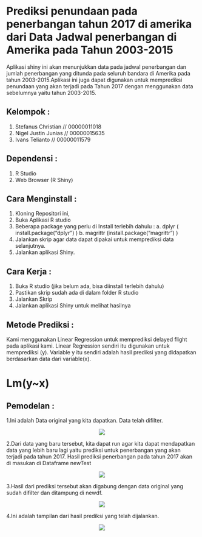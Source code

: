 # Prediksi penundaan pada penerbangan tahun 2017 di amerika dari Data Jadwal penerbangan di Amerika pada Tahun 2003-2015

Aplikasi shiny ini akan menunjukkan data pada jadwal penerbangan dan jumlah penerbangan yang ditunda pada seluruh bandara di Amerika pada tahun 2003-2015.Aplikasi ini juga dapat digunakan untuk memprediksi penundaan yang akan terjadi pada Tahun 2017 dengan menggunakan data sebelumnya yaitu tahun 2003-2015.

## Kelompok : 
1.	Stefanus Christian // 00000011018
2.	Nigel Justin Junias // 00000015635
3.	Ivans Telianto  // 00000011579

## Dependensi : 
1.	R Studio
2.	Web Browser (R Shiny)

## Cara Menginstall : 
1.	Kloning Repositori ini,
2.	Buka Aplikasi R studio 
3.	Beberapa package yang perlu di Install terlebih dahulu :
a.	dplyr  ( install.package(“dplyr”) )
b.	magrittr (install.package(“magrittr”) )
4.	Jalankan skrip agar data dapat dipakai untuk memprediksi data selanjutnya.
5.	Jalankan aplikasi Shiny.

## Cara Kerja : 
1.	Buka R studio (jika belum ada, bisa diinstall terlebih dahulu)
2.	Pastikan skrip sudah ada di dalam folder R studio
3.	Jalankan Skrip
4.	Jalankan aplikasi Shiny untuk melihat hasilnya

## Metode Prediksi : 
Kami menggunakan Linear Regression untuk memprediksi delayed flight pada aplikasi kami. Linear Regression sendiri itu digunakan untuk memprediksi (y). Variable y itu sendiri adalah hasil prediksi yang didapatkan berdasarkan data dari variable(x).

<p align ="center"><h1>Lm(y~x)</h1></p>

## Pemodelan :
1.Ini adalah Data original yang kita dapatkan. Data telah difilter.
<p align = "center"> <img src="https://github.com/justinjunias/flight-delay-prediction/blob/master/test/originaldata.png"> </p>
2.Dari data yang baru tersebut, kita dapat run agar kita dapat mendapatkan data yang lebih baru lagi yaitu prediksi untuk penerbangan yang akan terjadi pada tahun 2017. Hasil prediksi penerbangan pada tahun 2017 akan di masukan di Dataframe newTest
<p align = "center"> <img src="https://github.com/justinjunias/flight-delay-prediction/blob/master/test/newtest.png"> </p>
3.Hasil dari prediksi tersebut akan digabung dengan data original yang sudah difilter dan ditampung di newdf.
<p align = "center"> <img src="https://github.com/justinjunias/flight-delay-prediction/blob/master/test/newdf.png"> </p>
4.Ini adalah tampilan dari hasil prediksi yang telah dijalankan.
<p align = "center"> <img src ="https://github.com/justinjunias/flight-delay-prediction/blob/master/test/shiny.png"> </p>
